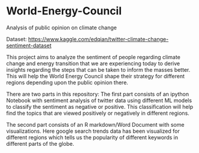 # World-Energy-Council
Analysis of public opinion on climate change

Dataset: https://www.kaggle.com/edqian/twitter-climate-change-sentiment-dataset

This project aims to analyze the sentiment of people regarding climate change and energy transition that we are experiencing today to derive 
insights regarding the steps that can be taken to inform the masses better. This will help the World Energy Council shape their strategy for 
different regions depending upon the public opinion there.

There are two parts in this repository:
The first part consists of an ipython Notebook with sentiment analysis of twitter data using different ML models to classify the sentiment as negative or positive. This 
classification will help find the topics that are viewed positively or negatively in different regions.

The second part consists of an R markdown/Word Document with some visualizations. Here google search trends data has been visualized for different
regions which tells us the popularity of different keywords in different parts of the globe.
